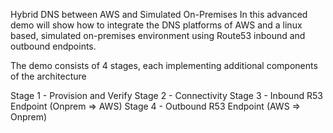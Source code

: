 Hybrid DNS between AWS and Simulated On-Premises
In this advanced demo will show how to integrate the DNS platforms of AWS and a linux based, simulated on-premises environment using Route53 inbound and outbound endpoints.

The demo consists of 4 stages, each implementing additional components of the architecture

Stage 1 - Provision and Verify
Stage 2 - Connectivity
Stage 3 - Inbound R53 Endpoint (Onprem => AWS)
Stage 4 - Outbound R53 Endpoint (AWS => Onprem)
